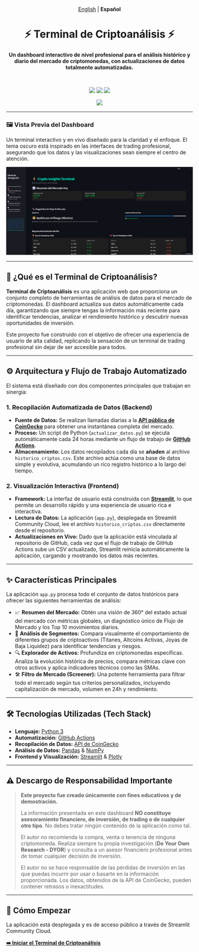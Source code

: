 <div align="center">
<p>
  <a href="README.md">English</a> | <strong>Español</strong>
</p>
</div>

<div align="center">

  <!-- Puedes reemplazar el emoji con un enlace a tu propio logo si creas uno -->
  <h1>⚡ Terminal de Criptoanálisis ⚡</h1>
  
  <p>
    <strong>Un dashboard interactivo de nivel profesional para el análisis histórico y diario del mercado de criptomonedas, con actualizaciones de datos totalmente automatizadas.</strong>
  </p>
  
  <br>
  
  <p>
    <!-- Insignias dinámicas con los enlaces reales de tu repositorio -->
    <a href="https://github.com/rafael-sosa-ramirez/Crypto-Market-Analysis-Tool/stargazers"><img src="https://img.shields.io/github/stars/rafael-sosa-ramirez/Crypto-Market-Analysis-Tool?style=for-the-badge&logo=github&color=00D1B2&logoColor=white&label=STARS"></a>
    <a href="https://github.com/rafael-sosa-ramirez/Crypto-Market-Analysis-Tool/network/members"><img src="https://img.shields.io/github/forks/rafael-sosa-ramirez/Crypto-Market-Analysis-Tool?style=for-the-badge&logo=github&color=00D1B2&logoColor=white&label=FORKS"></a>
    <a href="https://github.com/rafael-sosa-ramirez/Crypto-Market-Analysis-Tool/issues"><img src="https://img.shields.io/github/issues/rafael-sosa-ramirez/Crypto-Market-Analysis-Tool?style=for-the-badge&logo=github&label=ISSUES"></a>
  </p>
  
  <p>
    <!-- Enlace directo a tu aplicación desplegada en Streamlit -->
    <a href="https://crypto-market-analysis-tool.streamlit.app/"><img src="https://static.streamlit.io/badges/streamlit_badge_black_white.svg"></a>
  </p>

</div>

---

### 🖼️ Vista Previa del Dashboard

Un terminal interactivo y en vivo diseñado para la claridad y el enfoque. El tema oscuro está inspirado en las interfaces de trading profesional, asegurando que los datos y las visualizaciones sean siempre el centro de atención.

<!-- ¡UN GIF ES ALTAMENTE RECOMENDADO AQUÍ PARA UN MÁXIMO IMPACTO! -->
<p align="center">
  <img src="https://github.com/rafael-sosa-ramirez/Crypto-Market-Analysis-Tool/blob/main/assets/Dashboard_1.png" width="850">
</p>

---

## 🚀 ¿Qué es el Terminal de Criptoanálisis?

**Terminal de Criptoanálisis** es una aplicación web que proporciona un conjunto completo de herramientas de análisis de datos para el mercado de criptomonedas. El dashboard actualiza sus datos automáticamente cada día, garantizando que siempre tengas la información más reciente para identificar tendencias, analizar el rendimiento histórico y descubrir nuevas oportunidades de inversión.

Este proyecto fue construido con el objetivo de ofrecer una experiencia de usuario de alta calidad, replicando la sensación de un terminal de trading profesional sin dejar de ser accesible para todos.

---

## ⚙️ Arquitectura y Flujo de Trabajo Automatizado

El sistema está diseñado con dos componentes principales que trabajan en sinergia:

### 1. **Recopilación Automatizada de Datos (Backend)**
*   **Fuente de Datos:** Se realizan llamadas diarias a la **[API pública de CoinGecko](https://www.coingecko.com/es/api)** para obtener una instantánea completa del mercado.
*   **Proceso:** Un script de Python (`actualizar_datos.py`) se ejecuta automáticamente cada 24 horas mediante un flujo de trabajo de **[GitHub Actions](https://github.com/features/actions)**.
*   **Almacenamiento:** Los datos recopilados cada día se **añaden** al archivo `historico_criptos.csv`. Este archivo actúa como una base de datos simple y evolutiva, acumulando un rico registro histórico a lo largo del tiempo.

### 2. **Visualización Interactiva (Frontend)**
*   **Framework:** La interfaz de usuario está construida con **[Streamlit](https://streamlit.io/)**, lo que permite un desarrollo rápido y una experiencia de usuario rica e interactiva.
*   **Lectura de Datos:** La aplicación (`app.py`), desplegada en Streamlit Community Cloud, lee el archivo `historico_criptos.csv` directamente desde el repositorio.
*   **Actualizaciones en Vivo:** Dado que la aplicación está vinculada al repositorio de GitHub, cada vez que el flujo de trabajo de GitHub Actions sube un CSV actualizado, Streamlit reinicia automáticamente la aplicación, cargando y mostrando los datos más recientes.

---

## ✨ Características Principales

La aplicación `app.py` procesa todo el conjunto de datos históricos para ofrecer las siguientes herramientas de análisis:

*   📈 **Resumen del Mercado:** Obtén una visión de 360° del estado actual del mercado con métricas globales, un diagnóstico único de Flujo de Mercado y los Top 10 movimientos diarios.
*   🔬 **Análisis de Segmentos:** Compara visualmente el comportamiento de diferentes grupos de criptoactivos (Titanes, Altcoins Activas, Joyas de Baja Liquidez) para identificar tendencias y riesgos.
*   🔍 **Explorador de Activos:** Profundiza en criptomonedas específicas. Analiza la evolución histórica de precios, compara métricas clave con otros activos y aplica indicadores técnicos como las SMAs.
*   🛠️ **Filtro de Mercado (Screener):** Una potente herramienta para filtrar todo el mercado según tus criterios personalizados, incluyendo capitalización de mercado, volumen en 24h y rendimiento.

---

## 🛠️ Tecnologías Utilizadas (Tech Stack)

*   **Lenguaje:** [Python 3](https://www.python.org/)
*   **Automatización:** [GitHub Actions](https://github.com/features/actions)
*   **Recopilación de Datos:** [API de CoinGecko](https://www.coingecko.com/es/api)
*   **Análisis de Datos:** [Pandas](https://pandas.pydata.org/) & [NumPy](https://numpy.org/)
*   **Frontend y Visualización:** [Streamlit](https://streamlit.io/) & [Plotly](https://plotly.com/python/)

---

## ⚠️ Descargo de Responsabilidad Importante

> **Este proyecto fue creado únicamente con fines educativos y de demostración.**
>
> La información presentada en este dashboard **NO constituye asesoramiento financiero, de inversión, de trading o de cualquier otro tipo**. No debes tratar ningún contenido de la aplicación como tal.
>
> El autor no recomienda la compra, venta o tenencia de ninguna criptomoneda. Realiza siempre tu propia investigación (**Do Your Own Research - DYOR**) y consulta a un asesor financiero profesional antes de tomar cualquier decisión de inversión.
>
> El autor no se hace responsable de las pérdidas de inversión en las que puedas incurrir por usar o basarte en la información proporcionada. Los datos, obtenidos de la API de CoinGecko, pueden contener retrasos o inexactitudes.

---

## 🚀 Cómo Empezar

La aplicación está desplegada y es de acceso público a través de Streamlit Community Cloud.

**[➡️ Iniciar el Terminal de Criptoanálisis](https://crypto-market-analysis-tool.streamlit.app/)**